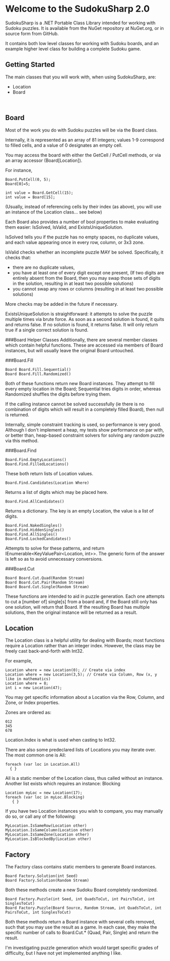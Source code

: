 # Welcome to the SudokuSharp 2.0

SudokuSharp is a .NET Portable Class Library intended for working with Sudoku puzzles. It is available from the NuGet repository at NuGet.org, or in source form from GitHub.

It contains both low level classes for working with Sudoku boards, and an example higher level class for building a complete Sudoku game.

## Getting Started

The main classes that you will work with, when using SudokuSharp, are:
&nbsp;<ul>
<li>Location</li>
<li>Board</li>
</ul>&nbsp;

## Board

Most of the work you do with Sudoku puzzles will be via the Board class.

Internally, it is represented as an array of 81 integers; values 1-9 correspond to filled cells, and a value of 0 designates an empty cell.

You may access the board with either the GetCell / PutCell methods, or via an array accessor (Board[Location]).

For instance,
```
Board.PutCell(0, 5);
Board[0]=5;

int value = Board.GetCell(15);
int value = Board[15];
```

(Usually, instead of referencing cells by their index (as above), you will use an instance of the Location class... see below)

Each Board also provides a number of bool properties to make evaluating them easier: IsSolved, IsValid, and ExistsUniqueSolution.

IsSolved tells you if the puzzle has no empty spaces, no duplicate values, and each value appearing once in every row, column, or 3x3 zone.

IsValid checks whether an incomplete puzzle MAY be solved. Specifically, it checks that:
<ul>
<li>there are no duplicate values,</li>
<li>you have at least one of every digit except one present, (If two digits are entirely absent from the Board, then you may swap those sets of digits in the solution, resulting in at least two possible solutions)</li>
<li>you cannot swap any rows or columns (resulting in at least two possible solutions)</li>
</ul>
More checks may be added in the future if necessary.

ExistsUniqueSolution is straightforward: it attempts to solve the puzzle multiple times via brute force. As soon as a second solution is found, it quits and returns false. If no solution is found, it returns false. It will only return true if a single correct solution is found.

###Board Helper Classes
Additionally, there are several member classes which contain helpful functions. These are accessed via members of Board instances, but will usually leave the original Board untouched.

###Board.Fill
```
Board Board.Fill.Sequential()
Board Board.Fill.Randomized()
```
Both of these functions return new Board instances. They attempt to fill every empty location in the Board; Sequential tries digits in order, whereas Randomized shuffles the digits before trying them.

If the calling instance cannot be solved successfully (ie there is no combination of digits which will result in a completely filled Board), then null is returned.

Internally, simple constraint tracking is used, so performance is very good. Although I don't implement a heap, my tests show performance on par with, or better than, heap-based constraint solvers for solving any random puzzle via this method.

###Board.Find
```
Board.Find.EmptyLocations()
Board.Find.FilledLocations()
```
These both return lists of Location values.

```
Board.Find.Candidates(Location Where)
```
Returns a list of digits which may be placed here.

```
Board.Find.AllCandidates()
```
Returns a dictionary. The key is an empty Location, the value is a list of digits.

```
Board.Find.NakedSingles()
Board.Find.HiddenSingles()
Board.Find.AllSingles()
Board.Find.LockedCandidates()
```
Attempts to solve for these patterns, and return IEnumerable<KeyValuePair<Location, int>>.
The generic form of the answer is left so as to avoid unnecessary conversions.


###Board.Cut
```
Board Board.Cut.Quad(Random Stream)
Board Board.Cut.Pair(Random Stream)
Board Board.Cut.Single(Random Stream)
```
These functions are intended to aid in puzzle generation. Each one attempts to cut a [number of] single[s] from a board and, if the Board still only has one solution, will return that Board. If the resulting Board has multiple solutions, then the original instance will be returned as a result.

## Location
The Location class is a helpful utility for dealing with Boards; most functions require a Location rather than an integer index. However, the class may be freely cast back-and-forth with Int32.

For example,
```
Location where = new Location(0); // Create via index
Location where = new Location(3,5); // Create via Column, Row (x, y like in mathematics)
Location where = 8;
int i = new Location(47);
```

You may get specific information about a Location via the Row, Column, and Zone, or Index properties.

Zones are ordered as:
```
012
345
678
```

Location.Index is what is used when casting to Int32.

There are also some predeclared lists of Locations you may iterate over. The most common one is All:
```
foreach (var loc in Location.All)
  { }
```
All is a static member of the Location class, thus called without an instance. Another list exists which requires an instance: Blocking

```
Location myLoc = new Location(17);
foreach (var loc in myLoc.Blocking)
   { }
```

If you have two Location instances you wish to compare, you may manually do so, or call any of the following:
```
MyLocation.IsSameRow(Location other)
MyLocation.IsSameColumn(Location other)
MyLocation.IsSameZone(Location other)
MyLocation.IsBlockedBy(Location other)
```

## Factory

The Factory class contains static members to generate Board instances.
```
Board Factory.Solution(int Seed)
Board Factory.Solution(Random Stream)
```
Both these methods create a new Sudoku Board completely randomized.

```
Board Factory.Puzzle(int Seed, int QuadsToCut, int PairsToCut, int SinglesToCut)
Board Factory.Puzzle(Board Source, Random Stream, int QuadsToCut, int PairsToCut, int SinglesToCut)
```
Both these methods return a Board instance with several cells removed, such that you may use the result as a game.
In each case, they make the specific number of calls to Board.Cut.* (Quad, Pair, Single) and return the result.

I'm investigating puzzle generation which would target specific grades of difficulty, but I have not yet implemented anything I like.
